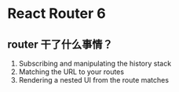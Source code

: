 # React Router 6

## router 干了什么事情？

1. Subscribing and manipulating the history stack
2. Matching the URL to your routes
3. Rendering a nested UI from the route matches
